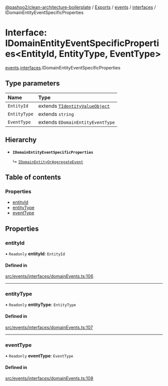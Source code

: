 [@pashoo2/clean-architecture-boilerplate](../README.md) / [Exports](../modules.md) / [events](../modules/events.md) / [interfaces](../modules/events.interfaces.md) / IDomainEntityEventSpecificProperties

# Interface: IDomainEntityEventSpecificProperties<EntityId, EntityType, EventType\>

[events](../modules/events.md).[interfaces](../modules/events.interfaces.md).IDomainEntityEventSpecificProperties

## Type parameters

| Name | Type |
| :------ | :------ |
| `EntityId` | extends [`TIdentityValueObject`](../modules/valueobject.interfaces.md#tidentityvalueobject) |
| `EntityType` | extends `string` |
| `EventType` | extends `EDomainEntityEventType` |

## Hierarchy

- **`IDomainEntityEventSpecificProperties`**

  ↳ [`IDomainEntityOrAggregateEvent`](events.interfaces.idomainentityoraggregateevent.md)

## Table of contents

### Properties

- [entityId](events.interfaces.idomainentityeventspecificproperties.md#entityid)
- [entityType](events.interfaces.idomainentityeventspecificproperties.md#entitytype)
- [eventType](events.interfaces.idomainentityeventspecificproperties.md#eventtype)

## Properties

### entityId

• `Readonly` **entityId**: `EntityId`

#### Defined in

[src/events/interfaces/domainEvents.ts:106](https://github.com/pashoo2/clean-architecture-boilerplate/blob/5d0a725/src/events/interfaces/domainEvents.ts#L106)

___

### entityType

• `Readonly` **entityType**: `EntityType`

#### Defined in

[src/events/interfaces/domainEvents.ts:107](https://github.com/pashoo2/clean-architecture-boilerplate/blob/5d0a725/src/events/interfaces/domainEvents.ts#L107)

___

### eventType

• `Readonly` **eventType**: `EventType`

#### Defined in

[src/events/interfaces/domainEvents.ts:108](https://github.com/pashoo2/clean-architecture-boilerplate/blob/5d0a725/src/events/interfaces/domainEvents.ts#L108)
